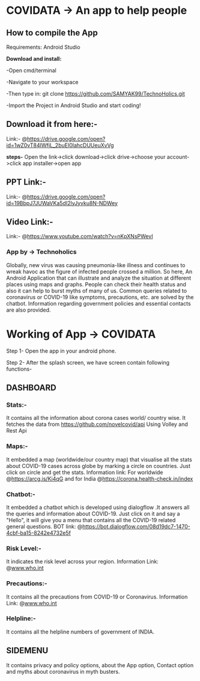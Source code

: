# COVIDATA -> An app to help people
## How to compile the App
Requirements:
Android Studio

**Download and install:**

-Open cmd/terminal

-Navigate to your workspace

-Then type in: git clone https://github.com/SAMYAK99/TechnoHolics.git

-Import the Project in Android Studio and start coding!

## Download it from here:-
Link:- @https://drive.google.com/open?id=1wZ0vT84IWfjL_2buEI0lahcDUUeuXvVg

**steps-** Open the link->click download->click drive->choose your account->click app installer->open app
## PPT Link:-
Link:- @https://drive.google.com/open?id=19BbpJ7JUWaVKa5dI2lyJyvku8N-NDWey
## Video Link:-
Link:- @https://www.youtube.com/watch?v=nKpXNsPWevI
### App by -> Technoholics
Globally, new virus was causing pneumonia-like illness and continues to wreak havoc as the figure of infected people crossed a million. 
So here, An Android Application that can illustrate and analyze the situation at different places using maps and graphs. People can check their health status and also it can help to burst myths of many of us. Common queries related to coronavirus or COVID-19 like symptoms, precautions, etc. are solved by the chatbot. Information regarding government policies and essential contacts are also provided.

# Working of App -> COVIDATA
Step 1- Open the app in your android phone.

Step 2- After the splash screen, we have screen contain following functions-

## DASHBOARD

### Stats:- 
It contains all the information about corona cases world/ country wise.
It fetches the data from https://github.com/novelcovid/api Using Volley and Rest Api

### Maps:-
It embedded a map (worldwide/our country map) that visualise all the stats about COVID-19 cases across
globe by marking a circle on countries. Just click on circle and get the stats.
Information link: For worldwide @https://arcg.is/Ki4qG and for India @https://corona.health-check.in/index

### Chatbot:-
It embedded a chatbot which is developed using dialogflow .It answers all the queries and information 
about COVID-19. Just click on it and say a "Hello", it will give you a menu that contains all the COVID-19
related general questions.
BOT link: @https://bot.dialogflow.com/08d19dc7-1470-4cbf-ba15-8242e4732e5f

### Risk Level:-
It indicates the risk level across your region.
Information Link: @www.who.int

### Precautions:-
It contains all the precautions from COVID-19 or Coronavirus.
Information Link: @www.who.int

### Helpline:-
It contains all the helpline numbers of government of INDIA.


## SIDEMENU
It contains privacy and policy options, about the App option, Contact option and myths about coronavirus in myth busters.




